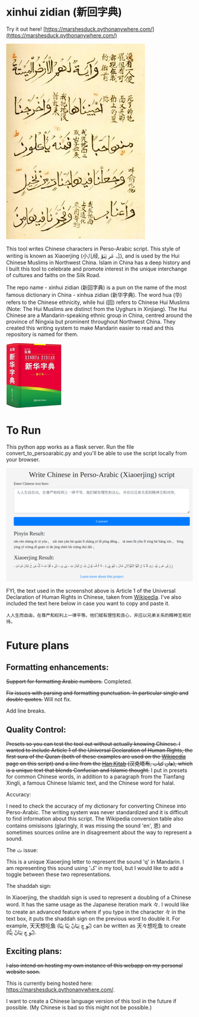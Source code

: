 xinhui zidian (新回字典)
=======================

Try it out here! [https://marshesduck.pythonanywhere.com/](https://marshesduck.pythonanywhere.com/)

![img_3.png](img_3.png)

This tool writes Chinese characters in Perso-Arabic script. This style of writing is known as Xiaoerjing (小儿经, ثِیَوْ‎ عَر‎ ݣٍْ‎), and is used by the Hui Chinese Muslims in Northwest China. Islam in China has a deep history and I built this tool to celebrate and promote interest in the unique interchange of cultures and faiths on the Silk Road. 

The repo name - xinhui zidian (新回字典) is a pun on the name of the most famous dictionary in China - xinhua zidian (新华字典). The word hua (华) refers to the Chinese ethnicity, while hui (回) refers to Chinese Hui Muslims (Note: The Hui Muslims are distinct from the Uyghurs in Xinjiang). The Hui Chinese are a Mandarin-speaking ethnic group in China, centred around the province of Ningxia but prominent throughout Northwest China. They created this writing system to make Mandarin easier to read and this repository is named for them.  

<img src="img.png" width="30%" />

To Run
========
This python app works as a flask server. Run the file convert_to_persoarabic.py and you'll be able to use the script locally from your browser.

![img_2.png](img_2.png)

FYI, the text used in the screenshot above is Article 1 of the Universal Declaration of Human Rights in Chinese, taken from [Wikipedia](https://en.wikipedia.org/wiki/Xiao%27erjing#Example). I've also included the text here below in case you want to copy and paste it. 

```人人生而自由，在尊严和权利上一律平等。他们赋有理性和良心，并应以兄弟关系的精神互相对待。```

Future plans
==============

Formatting enhancements:
----------

~~Support for formatting Arabic numbers.~~ Completed. 

~~Fix issues with parsing and formatting punctuation. In particular single and double quotes.~~ Will not fix. 

Add line breaks. 

Quality Control:
------------------

~~Presets so you can test the tool out without actually knowing Chinese. I wanted to include Article 1 of the Universal Declaration of Human Rights, the first sura of the Quran (both of these examples are used on the [Wikipedia](https://en.wikipedia.org/wiki/Xiao%27erjing#Example) page on this script) and a line from the [Han Kitab](https://en.wikipedia.org/wiki/Han_Kitab) (汉克塔布, هان کتاب), which is a unique text that blends Confucian and Islamic thought.~~ I put in presets for common Chinese words, in addition to a paragraph from the Tianfang Xingli, a famous Chinese Islamic text, and the Chinese word for halal. 

Accuracy:

I need to check the accuracy of my dictionary for converting Chinese into Perso-Arabic. The writing system was never standardized and it is difficult to find information about this script. The Wikipedia conversion table also contains omisisons (glaringly, it was missing the sound 'en', 恩) and sometimes sources online are in disagreement about the way to represent a sound. 

The ٿ issue: 

This is a unique Xiaoerjing letter to represent the sound 'q' in Mandarin. I am representing this sound using 'ک' in my tool, but I would like to add a toggle between these two representations. 

The shaddah sign:

In Xiaoerjing, the shaddah sign is used to represent a doubling of a Chinese word. It has the same usage as the Japanese iteration mark 々. I would like to create an advanced feature where if you type in the character 々 in the text box, it puts the shaddah sign on the previous word to double it. For example, 天天想吃鱼 (تِیًا‎ تِیًا‎ ثِیَانْ‎ چِ‎ یُوِ‎) can be written as 天々想吃鱼 to create (تِیًّا‎ ثِیَانْ‎ چِ‎ یُوِ‎). 

Exciting plans:
----------------

~~I also intend on hosting my own instance of this webapp on my personal website soon.~~ 

This is currently being hosted here: https://marshesduck.pythonanywhere.com/. 

I want to create a Chinese language version of this tool in the future if possible. (My Chinese is bad so this might not be possible.)
